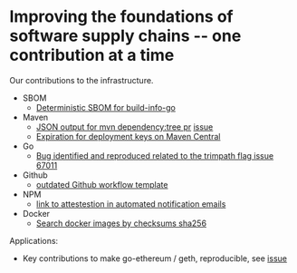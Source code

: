 # Improving the foundations of software supply chains -- one contribution at a time

Our contributions to the infrastructure.

* SBOM
  * [Deterministic SBOM for build-info-go](https://github.com/jfrog/build-info-go/issues/135)
* Maven
  * [JSON output for mvn dependency:tree pr](https://github.com/apache/maven-dependency-plugin/pull/325) [issue](https://issues.apache.org/jira/browse/MDEP-799) 
  * [Expiration for deployment keys on Maven Central](https://community.sonatype.com/t/add-support-for-expiration-for-access-tokens-in-nexus/12501)
* Go
  * [Bug identified and reproduced related to the trimpath flag issue 67011](https://github.com/golang/go/issues/67011)
* Github
  * [outdated Github workflow template](https://github.com/actions/starter-workflows/pull/2347)
* NPM
  * [link to attestestion in automated notification emails](https://github.com/orgs/community/discussions/122114)
* Docker
  * [Search docker images by checksums sha256](https://github.com/docker/roadmap/issues/663) 

Applications:
* Key contributions to make go-ethereum / geth, reproducible, see [issue](https://github.com/ethereum/go-ethereum/issues/28987)
